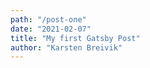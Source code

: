 ```yaml
---
path: "/post-one"
date: "2021-02-07"
title: "My first Gatsby Post"
author: "Karsten Breivik"
---
```

